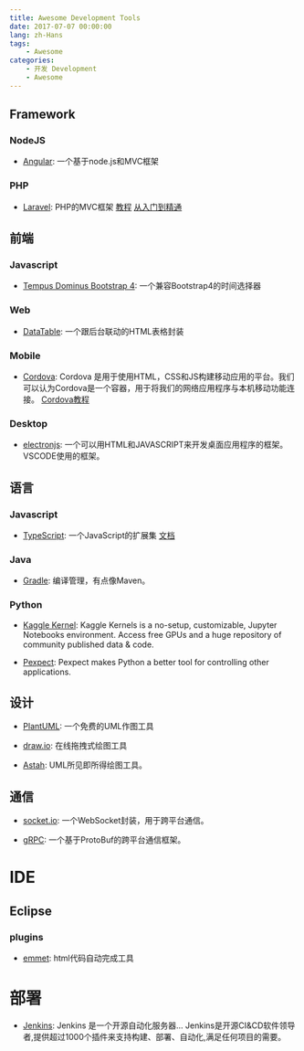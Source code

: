 ```yaml
---
title: Awesome Development Tools
date: 2017-07-07 00:00:00
lang: zh-Hans
tags:
    - Awesome
categories: 
    - 开发 Development
    - Awesome
---
```



## Framework

### NodeJS

- [Angular](https://angular.io/): 一个基于node.js和MVC框架


### PHP

- [Laravel](https://laravel.com/): PHP的MVC框架 [教程](https://laravelacademy.org/laravel-docs-5_7) [从入门到精通](https://laravelacademy.org/laravel-tutorial-5_7)

## 前端

### Javascript

- [Tempus Dominus Bootstrap 4](https://tempusdominus.github.io/bootstrap-4/): 一个兼容Bootstrap4的时间选择器

### Web

- [DataTable](https://datatables.net/): 一个跟后台联动的HTML表格封装

### Mobile

- [Cordova](https://cordova.apache.org/): Cordova 是用于使用HTML，CSS和JS构建移动应用的平台。我们可以认为Cordova是一个容器，用于将我们的网络应用程序与本机移动功能连接。 [Cordova教程](https://www.w3cschool.cn/cordova/)

### Desktop

- [electronjs](https://electronjs.org/): 一个可以用HTML和JAVASCRIPT来开发桌面应用程序的框架。VSCODE使用的框架。

## 语言

### Javascript

- [TypeScript](https://github.com/Microsoft/TypeScript): 一个JavaScript的扩展集 [文档](http://www.typescriptlang.org/docs/home.html)

### Java
- [Gradle](https://gradle.org/): 编译管理，有点像Maven。

### Python

- [Kaggle Kernel](https://www.kaggle.com/): Kaggle Kernels is a no-setup, customizable, Jupyter Notebooks environment. Access free GPUs and a huge repository of community published data & code.

- [Pexpect](https://pexpect.readthedocs.io/en/stable/): Pexpect makes Python a better tool for controlling other applications.


## 设计

- [PlantUML](http://plantuml.com/zh/): 一个免费的UML作图工具

- [draw.io](https://www.draw.io): 在线拖拽式绘图工具

- [Astah](http://astah.change-vision.com): UML所见即所得绘图工具。

## 通信

- [socket.io](https://socket.io/): 一个WebSocket封装，用于跨平台通信。

- [gRPC](https://grpc.io/): 一个基于ProtoBuf的跨平台通信框架。

# IDE

## Eclipse

### plugins
- [emmet](http://emmet.io): html代码自动完成工具


# 部署

- [Jenkins](https://jenkins.io/): Jenkins 是一个开源自动化服务器... Jenkins是开源CI&CD软件领导者,提供超过1000个插件来支持构建、部署、自动化,满足任何项目的需要。



